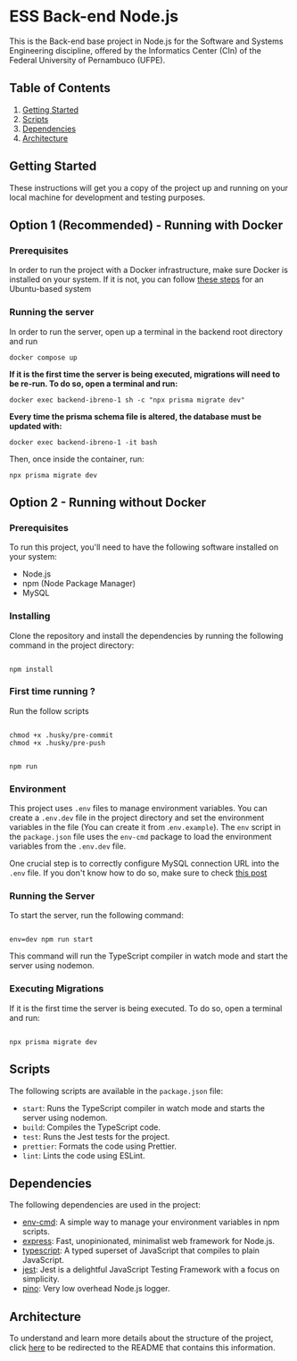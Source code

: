 # ESS Back-end Node.js

This is the Back-end base project in Node.js for the Software and Systems Engineering discipline, offered by the Informatics Center (CIn) of the Federal University of Pernambuco (UFPE).

## Table of Contents

1. [Getting Started](##getting-started)
2. [Scripts](#scripts)
3. [Dependencies](#dependencies)
4. [Architecture](#architecture)

## Getting Started

These instructions will get you a copy of the project up and running on your local machine for development and testing purposes.

## Option 1 (Recommended) - Running with Docker

### Prerequisites

In order to run the project with a Docker infrastructure, make sure Docker is installed on your system.
If it is not, you can follow <a href="https://docs.docker.com/engine/install/">these steps</a> for an Ubuntu-based system

### Running the server

In order to run the server, open up a terminal in the backend root directory and run

```
docker compose up
```

<b>If it is the first time the server is being executed, migrations will need
to be re-run. To do so, open a terminal and run: </b>

```
docker exec backend-ibreno-1 sh -c "npx prisma migrate dev"
```

<b>Every time the prisma schema file is altered, the database must be updated with:</b>

```
docker exec backend-ibreno-1 -it bash
```

Then, once inside the container, run:

```
npx prisma migrate dev

```

## Option 2 - Running without Docker

### Prerequisites

To run this project, you'll need to have the following software installed on your system:

- Node.js
- npm (Node Package Manager)
- MySQL

### Installing

Clone the repository and install the dependencies by running the following command in the project directory:

```

npm install

```

### First time running ?

Run the follow scripts

```

chmod +x .husky/pre-commit
chmod +x .husky/pre-push

```

```

npm run

```

### Environment

This project uses `.env` files to manage environment variables. You can create a `.env.dev` file in the project directory and set the environment variables in the file (You can create it from .`env.example`). The `env` script in the `package.json` file uses the `env-cmd` package to load the environment variables from the `.env.dev` file.

One crucial step is to correctly configure MySQL connection URL into the `.env` file. If you don't know how to do so, make sure to check <a href="https://www.prisma.io/docs/getting-started/setup-prisma/start-from-scratch/relational-databases/connect-your-database-typescript-mysql">this post</a>

### Running the Server

To start the server, run the following command:

```

env=dev npm run start

```

This command will run the TypeScript compiler in watch mode and start the server using nodemon.

### Executing Migrations

If it is the first time the server is being executed. To do so, open a terminal and run:

```

npx prisma migrate dev

```

## Scripts

The following scripts are available in the `package.json` file:

- `start`: Runs the TypeScript compiler in watch mode and starts the server using nodemon.
- `build`: Compiles the TypeScript code.
- `test`: Runs the Jest tests for the project.
- `prettier`: Formats the code using Prettier.
- `lint`: Lints the code using ESLint.

## Dependencies

The following dependencies are used in the project:

- [env-cmd](https://github.com/toddbluhm/env-cmd): A simple way to manage your environment variables in npm scripts.
- [express](https://github.com/expressjs/express): Fast, unopinionated, minimalist web framework for Node.js.
- [typescript](https://github.com/microsoft/TypeScript): A typed superset of JavaScript that compiles to plain JavaScript.
- [jest](https://github.com/microsoft/TypeScript): Jest is a delightful JavaScript Testing Framework with a focus on simplicity.
- [pino](https://github.com/pinojs/pino): Very low overhead Node.js logger.

## Architecture

To understand and learn more details about the structure of the project, click [here](./docs/architecture-pattern.md) to be redirected to the README that contains this information.

```

```
